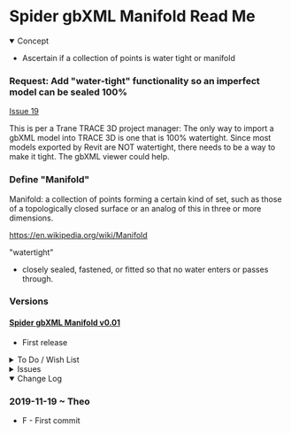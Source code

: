 # Spider gbXML Manifold Read Me

<details open >

<summary>Concept</summary>

* Ascertain if a collection of points is water tight or manifold

### Request: Add "water-tight" functionality so an imperfect model can be sealed 100%

[Issue 19]( https://github.com/GreenBuildingXML/GreenBuildingXML.github.io/issues/19)

This is per a Trane TRACE 3D project manager: The only way to import a gbXML model into TRACE 3D is one that is 100% watertight. Since most models exported by Revit are NOT watertight, there needs to be a way to make it tight. The gbXML viewer could help.

### Define "Manifold"

Manifold: a collection of points forming a certain kind of set, such as those of a topologically closed surface or an analog of this in three or more dimensions.

https://en.wikipedia.org/wiki/Manifold

"watertight"

* closely sealed, fastened, or fitted so that no water enters or passes through.


### Versions

#### [Spider gbXML Manifold v0.01 ]( https://www.ladybug.tools/spider-gbxml-tools/sandbox/spider-gbxml-manifold/)

* First release

</details>

<details>

<summary>To Do / Wish List</summary>


</details>

<details>

<summary>Issues</summary>


</details>

<details open>

<summary>Change Log</summary>

### 2019-11-19 ~ Theo

* F - First commit

</details>

